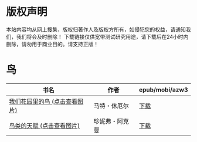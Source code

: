 # 版权声明

本站内容均从网上搜集，版权归著作人及版权方所有，如侵犯您的权益，请通知我们，我们将会及时删除！ 下载链接仅供宽带测试研究用途，请下载后在24小时内删除，请勿用于商业目的。请支持正版！

# 鸟

| 书名 | 作者 | epub/mobi/azw3 |
| --- | --- | --- |
| [我们花园里的鸟 (点击查看图片)](https://www.dushupai.com/attachment/2024/06/07/b717550dae6015ac.jpg) | 马特・休厄尔 | [下载](https://url89.ctfile.com/f/31084289-1357040224-794360?p=8866) |
| [鸟类的天赋 (点击查看图片)](https://www.dushupai.com/attachment/2024/06/06/d6cf53863213c2ef.jpg) | 珍妮弗・阿克曼 | [下载](https://url89.ctfile.com/f/31084289-1357031230-1b9578?p=8866) |
